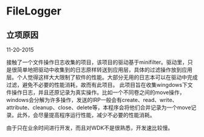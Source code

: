 # FileLogger



立项原因
--------
  11-20-2015
  
  接触了一个文件操作日志收集的项目，该项目的驱动基于minifilter。驱动里，只是很简单地把驱动中收集到的日志原样转送到应用层，具体的过滤操作放到应用层。个人觉得这样大大限制了软件的性能。大部分无用的日志本可以在驱动中完成过滤，避免不必要的性能消耗，故而有此项目。
  此项目旨在收集wingdows下文件操作日志，并且还原记录为真实操作。比如一个不同卷之间的move操作，windows会分解为许多操作，发送的IRP一般会有create、read、write、attribute、cleanup、close、delete等，本程序会将他们合并记录为一个move记录。此外，会尽量提高程序运行性能，减少不必要的性能消耗。
  
  由于只在业余时间进行开发，而且对WDK不是很熟悉，开发速比较慢。
